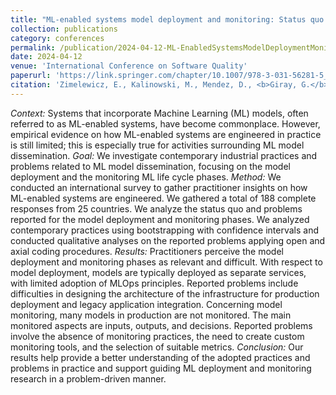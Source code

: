 ```yaml
---
title: "ML-enabled systems model deployment and monitoring: Status quo and problems"
collection: publications
category: conferences
permalink: /publication/2024-04-12-ML-EnabledSystemsModelDeploymentMonitoring
date: 2024-04-12
venue: 'International Conference on Software Quality'
paperurl: 'https://link.springer.com/chapter/10.1007/978-3-031-56281-5_7'
citation: 'Zimelewicz, E., Kalinowski, M., Mendez, D., <b>Giray, G.</b>, Santos Alves, A. P., Lavesson, N., ... & Gorschek, T. (2024, April). Ml-enabled systems model deployment and monitoring: Status quo and problems. In <i>International Conference on Software Quality</i> (pp. 112-131). Cham: Springer Nature Switzerland.'
---
```


<i>Context:</i> Systems that incorporate Machine Learning (ML) models, often referred to as ML-enabled systems, have become commonplace. However, empirical evidence on how ML-enabled systems are engineered in practice is still limited; this is especially true for activities surrounding ML model dissemination. <i>Goal:</i> We investigate contemporary industrial practices and problems related to ML model dissemination, focusing on the model deployment and the monitoring ML life cycle phases. <i>Method:</i> We conducted an international survey to gather practitioner insights on how ML-enabled systems are engineered. We gathered a total of 188 complete responses from 25 countries. We analyze the status quo and problems reported for the model deployment and monitoring phases. We analyzed contemporary practices using bootstrapping with confidence intervals and conducted qualitative analyses on the reported problems applying open and axial coding procedures. <i>Results:</i> Practitioners perceive the model deployment and monitoring phases as relevant and difficult. With respect to model deployment, models are typically deployed as separate services, with limited adoption of MLOps principles. Reported problems include difficulties in designing the architecture of the infrastructure for production deployment and legacy application integration. Concerning model monitoring, many models in production are not monitored. The main monitored aspects are inputs, outputs, and decisions. Reported problems involve the absence of monitoring practices, the need to create custom monitoring tools, and the selection of suitable metrics. <i>Conclusion:</i> Our results help provide a better understanding of the adopted practices and problems in practice and support guiding ML deployment and monitoring research in a problem-driven manner.
